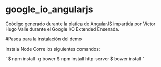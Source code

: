 # google_io_angularjs
Coódigo generado durante la platica de AngularJS impartida por Victor Hugo Valle durante el Google I/O Extended Ensenada.

#Pasos para la instalación del demo

Instala Node 
Corre los siguientes comandos:

'
$ npm install -g bower
$ npm install http-server
$ bower install
'
